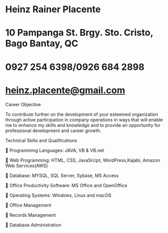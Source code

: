 # Heinz Rainer Placente
# 10 Pampanga St. Brgy. Sto. Cristo, Bago Bantay, QC
# 0927 254 6398/0926 684 2898
# heinz.placente@gmail.com

Career Objective
  
To contribute further on the development of your esteemed organization through active participation in company operations in ways that will enable me to enhance my skills and knowledge and to provide an opportunity for professional development and career growth.

Technical Skills and Qualifications

	Programming Languages: JAVA, VB & VB.net

	Web Programming: HTML, CSS, JavaSrcipt, WordPress,Kajabi, Amazon Web Services(AWS)

	Database: MYSQL, SQL Server, Sybase, MS Access

	Office Productivity Software: MS Office and OpenOffice

	Operating Systems: Windows, Linux and macOS 

	Office Management

	Records Management 

	Database Administration
